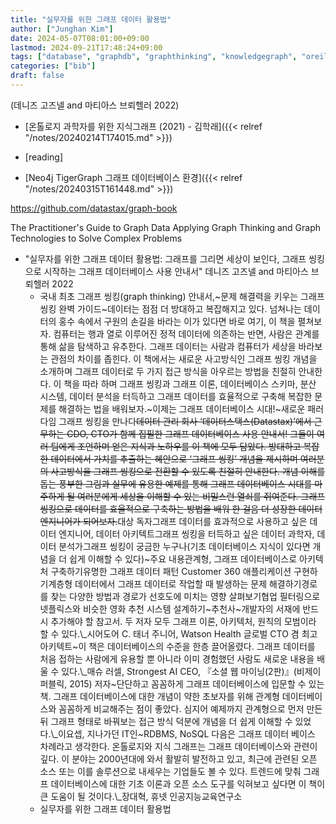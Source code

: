 ```yaml
---
title: "실무자를 위한 그래프 데이터 활용법"
author: ["Junghan Kim"]
date: 2024-05-07T08:01:00+09:00
lastmod: 2024-09-21T17:48:24+09:00
tags: ["database", "graphdb", "graphthinking", "knowledgegraph", "oreilly"]
categories: ["bib"]
draft: false
---
```


(데니즈 고즈넬 and 마티아스 브뢰헬러 2022)

-   [온톨로지 과학자를 위한 지식그래프 (2021) - 김학래]({{< relref "/notes/20240214T174015.md" >}})
-   [reading]

-   [Neo4j TigerGraph 그래프 데이터베이스 환경]({{< relref "/notes/20240315T161448.md" >}})

<https://github.com/datastax/graph-book>

The Practitioner's Guide to Graph Data Applying Graph Thinking and Graph Technologies to Solve Complex Problems

-   "실무자를 위한 그래프 데이터 활용법: 그래프를 그리면 세상이 보인다, 그래프 씽킹으로 시작하는 그래프 데이터베이스 사용 안내서" 데니즈 고즈넬 and 마티아스 브뢰헬러 2022
    -   국내 최초 그래프 씽킹(graph thinking) 안내서,~문제 해결력을 키우는 그래프 씽킹 완벽 가이드~데이터는 점점 더 방대하고 복잡해지고 있다. 넘쳐나는 데이터의 홍수 속에서 구원의 손길을 바라는 이가 있다면 바로 여기, 이 책을 펼쳐보자. 컴퓨터는 행과 열로 이루어진 정적 데이터에 의존하는 반면, 사람은 관계를 통해 삶을 탐색하고 유추한다. 그래프 데이터는 사람과 컴퓨터가 세상을 바라보는 관점의 차이를 좁힌다. 이 책에서는 새로운 사고방식인 그래프 씽킹 개념을 소개하며 그래프 데이터로 두 가지 접근 방식을 아우르는 방법을 친절히 안내한다. 이 책을 따라 하며 그래프 씽킹과 그래프 이론, 데이터베이스 스키마, 분산 시스템, 데이터 분석을 터득하고 그래프 데이터를 효율적으로 구축해 복잡한 문제를 해결하는 법을 배워보자.~이제는 그래프 데이터베이스 시대!~새로운 패러다임 그래프 씽킹을 만나다~~데이터 관리 회사 ‘데이터스택스(Datastax)’에서 근무하는 CDO, CTO가 함께 집필한 그래프 데이터베이스 사용 안내서! 그들이 여러 팀에게 조언하며 얻은 지식과 노하우를 이 책에 모두 담았다. 방대하고 복잡한 데이터에서 가치를 추출하는 혜안으로 ‘그래프 씽킹’ 개념을 제시하며 여러분의 사고방식을 그래프 씽킹으로 전환할 수 있도록 친절히 안내한다. 개념 이해를 돕는 풍부한 그림과 실무에 유용한 예제를 통해 그래프 데이터베이스 시대를 마주하게 될 여러분에게 세상을 이해할 수 있는 비밀스런 열쇠를 쥐여준다. 그래프 씽킹으로 데이터를 효율적으로 구축하는 방법을 배워 한 걸음 더 성장한 데이터 엔지니어가 되어보자.~~대상 독자그래프 데이터를 효과적으로 사용하고 싶은 데이터 엔지니어, 데이터 아키텍트그래프 씽킹을 터득하고 싶은 데이터 과학자, 데이터 분석가그래프 씽킹이 궁금한 누구나(기초 데이터베이스 지식이 있다면 개념을 더 쉽게 이해할 수 있다)~주요 내용관계형, 그래프 데이터베이스로 아키텍처 구축하기유명한 그래프 데이터 패턴 Customer 360 애플리케이션 구현하기계층형 데이터에서 그래프 데이터로 작업할 때 발생하는 문제 해결하기경로를 찾는 다양한 방법과 경로가 선호도에 미치는 영향 살펴보기협업 필터링으로 넷플릭스와 비슷한 영화 추천 시스템 설계하기~추천사~개발자의 서재에 반드시 추가해야 할 참고서. 두 저자 모두 그래프 이론, 아키텍처, 원칙의 모범이라 할 수 있다.\\_시어도어 C. 태너 주니어, Watson Health 글로벌 CTO 겸 최고 아키텍트~이 책은 데이터베이스의 수준을 한층 끌어올렸다. 그래프 데이터를 처음 접하는 사람에게 유용할 뿐 아니라 이미 경험했던 사람도 새로운 내용을 배울 수 있다.\\_매슈 러셀, Strongest AI CEO, 『소셜 웹 마이닝(2판)』(비제이퍼블릭, 2015) 저자~단단하고 꼼꼼하게 그래프 데이터베이스에 입문할 수 있는 책. 그래프 데이터베이스에 대한 개념이 약한 초보자를 위해 관계형 데이터베이스와 꼼꼼하게 비교해주는 점이 좋았다. 심지어 예제까지 관계형으로 먼저 만든 뒤 그래프 형태로 바꿔보는 접근 방식 덕분에 개념을 더 쉽게 이해할 수 있었다.\\_이요셉, 지나가던 IT인~RDBMS, NoSQL 다음은 그래프 데이터 베이스 차례라고 생각한다. 온톨로지와 지식 그래프는 그래프 데이터베이스와 관련이 깊다. 이 분야는 2000년대에 와서 활발히 발전하고 있고, 최근에 관련된 오픈 소스 또는 이를 솔루션으로 내세우는 기업들도 볼 수 있다. 트렌드에 맞춰 그래프 데이터베이스에 대한 기초 이론과 오픈 소스 도구를 익혀보고 싶다면 이 책이 큰 도움이 될 것이다.\\_장대혁, 휴넷 인공지능교육연구소
    -   실무자를 위한 그래프 데이터 활용법
